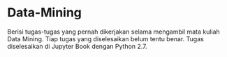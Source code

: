 # Data-Mining
Berisi tugas-tugas yang pernah dikerjakan selama mengambil mata kuliah Data Mining.
Tiap tugas yang diselesaikan belum tentu benar.
Tugas diselesaikan di Jupyter Book dengan Python 2.7.
